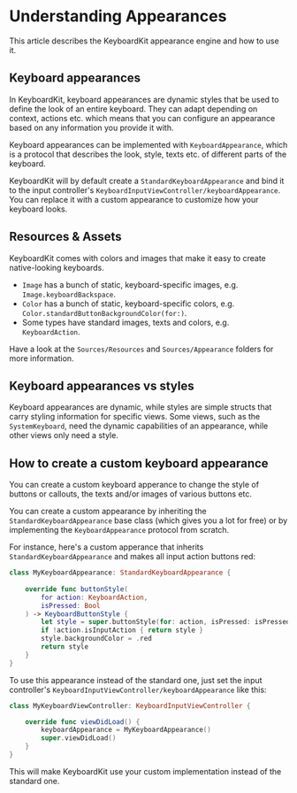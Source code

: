# Understanding Appearances

This article describes the KeyboardKit appearance engine and how to use it. 


## Keyboard appearances

In KeyboardKit, keyboard appearances are dynamic styles that be used to define the look of an entire keyboard. They can adapt depending on context, actions etc. which means that you can configure an appearance based on any information you provide it with.

Keyboard appearances can be implemented with ``KeyboardAppearance``, which is a protocol that describes the look, style, texts etc. of different parts of the keyboard. 

KeyboardKit will by default create a ``StandardKeyboardAppearance`` and bind it to the input controller's ``KeyboardInputViewController/keyboardAppearance``. You can replace it with a custom appearance to customize how your keyboard looks.



## Resources & Assets

KeyboardKit comes with colors and images that make it easy to create native-looking keyboards.

* `Image` has a bunch of static, keyboard-specific images, e.g. `Image.keyboardBackspace`.
* `Color` has a bunch of static, keyboard-specific colors, e.g. `Color.standardButtonBackgroundColor(for:)`.
* Some types have standard images, texts and colors, e.g. ``KeyboardAction``. 

Have a look at the `Sources/Resources` and `Sources/Appearance` folders for more information.



## Keyboard appearances vs styles

Keyboard appearances are dynamic, while styles are simple structs that carry styling information for specific views. Some views, such as the ``SystemKeyboard``, need the dynamic capabilities of an appearance, while other views only need a style.    



## How to create a custom keyboard appearance

You can create a custom keyboard apperance to change the style of buttons or callouts, the texts and/or images of various buttons etc.

You can create a custom appearance by inheriting the ``StandardKeyboardAppearance`` base class (which gives you a lot for free) or by implementing the ``KeyboardAppearance`` protocol from scratch.

For instance, here's a custom apperance that inherits ``StandardKeyboardAppearance`` and makes all input action buttons red:

```swift
class MyKeyboardAppearance: StandardKeyboardAppearance {
    
    override func buttonStyle(
        for action: KeyboardAction,
        isPressed: Bool
    ) -> KeyboardButtonStyle {
        let style = super.buttonStyle(for: action, isPressed: isPressed)
        if !action.isInputAction { return style }
        style.backgroundColor = .red
        return style
    }
}
```

To use this appearance instead of the standard one, just set the input controller's ``KeyboardInputViewController/keyboardAppearance`` like this:

```swift
class MyKeyboardViewController: KeyboardInputViewController {

    override func viewDidLoad() {
        keyboardAppearance = MyKeyboardAppearance()
        super.viewDidLoad()
    }
}
```

This will make KeyboardKit use your custom implementation instead of the standard one.
